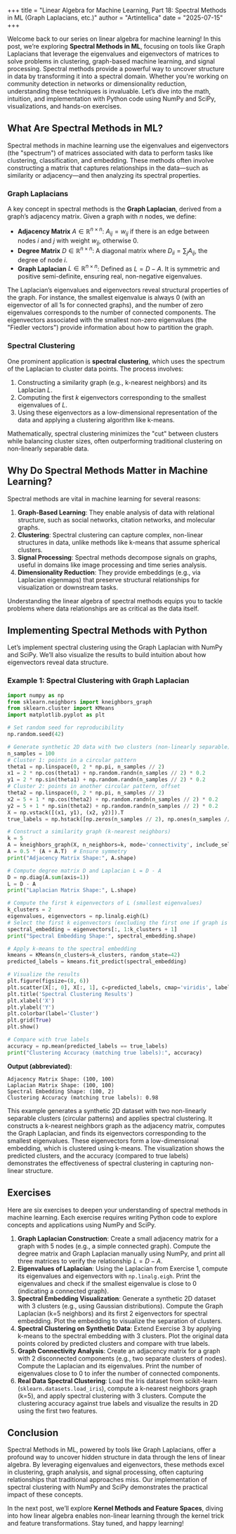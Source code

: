 +++
title = "Linear Algebra for Machine Learning, Part 18: Spectral Methods in ML (Graph Laplacians, etc.)"
author = "Artintellica"
date = "2025-07-15"
+++

Welcome back to our series on linear algebra for machine learning! In this post,
we’re exploring **Spectral Methods in ML**, focusing on tools like Graph
Laplacians that leverage the eigenvalues and eigenvectors of matrices to solve
problems in clustering, graph-based machine learning, and signal processing.
Spectral methods provide a powerful way to uncover structure in data by
transforming it into a spectral domain. Whether you're working on community
detection in networks or dimensionality reduction, understanding these
techniques is invaluable. Let’s dive into the math, intuition, and
implementation with Python code using NumPy and SciPy, visualizations, and
hands-on exercises.

## What Are Spectral Methods in ML?

Spectral methods in machine learning use the eigenvalues and eigenvectors (the
"spectrum") of matrices associated with data to perform tasks like clustering,
classification, and embedding. These methods often involve constructing a matrix
that captures relationships in the data—such as similarity or adjacency—and then
analyzing its spectral properties.

### Graph Laplacians

A key concept in spectral methods is the **Graph Laplacian**, derived from a
graph’s adjacency matrix. Given a graph with $n$ nodes, we define:

- **Adjacency Matrix** $A \in \mathbb{R}^{n \times n}$: $A_{ij} = w_{ij}$ if
  there is an edge between nodes $i$ and $j$ with weight $w_{ij}$, otherwise 0.
- **Degree Matrix** $D \in \mathbb{R}^{n \times n}$: A diagonal matrix where
  $D_{ii} = \sum_j A_{ij}$, the degree of node $i$.
- **Graph Laplacian** $L \in \mathbb{R}^{n \times n}$: Defined as $L = D - A$.
  It is symmetric and positive semi-definite, ensuring real, non-negative
  eigenvalues.

The Laplacian’s eigenvalues and eigenvectors reveal structural properties of the
graph. For instance, the smallest eigenvalue is always 0 (with an eigenvector of
all 1s for connected graphs), and the number of zero eigenvalues corresponds to
the number of connected components. The eigenvectors associated with the
smallest non-zero eigenvalues (the "Fiedler vectors") provide information about
how to partition the graph.

### Spectral Clustering

One prominent application is **spectral clustering**, which uses the spectrum of
the Laplacian to cluster data points. The process involves:

1. Constructing a similarity graph (e.g., k-nearest neighbors) and its Laplacian
   $L$.
2. Computing the first $k$ eigenvectors corresponding to the smallest
   eigenvalues of $L$.
3. Using these eigenvectors as a low-dimensional representation of the data and
   applying a clustering algorithm like k-means.

Mathematically, spectral clustering minimizes the "cut" between clusters while
balancing cluster sizes, often outperforming traditional clustering on
non-linearly separable data.

## Why Do Spectral Methods Matter in Machine Learning?

Spectral methods are vital in machine learning for several reasons:

1. **Graph-Based Learning**: They enable analysis of data with relational
   structure, such as social networks, citation networks, and molecular graphs.
2. **Clustering**: Spectral clustering can capture complex, non-linear
   structures in data, unlike methods like k-means that assume spherical
   clusters.
3. **Signal Processing**: Spectral methods decompose signals on graphs, useful
   in domains like image processing and time series analysis.
4. **Dimensionality Reduction**: They provide embeddings (e.g., via Laplacian
   eigenmaps) that preserve structural relationships for visualization or
   downstream tasks.

Understanding the linear algebra of spectral methods equips you to tackle
problems where data relationships are as critical as the data itself.

## Implementing Spectral Methods with Python

Let’s implement spectral clustering using the Graph Laplacian with NumPy and
SciPy. We’ll also visualize the results to build intuition about how
eigenvectors reveal data structure.

### Example 1: Spectral Clustering with Graph Laplacian

```python
import numpy as np
from sklearn.neighbors import kneighbors_graph
from sklearn.cluster import KMeans
import matplotlib.pyplot as plt

# Set random seed for reproducibility
np.random.seed(42)

# Generate synthetic 2D data with two clusters (non-linearly separable)
n_samples = 100
# Cluster 1: points in a circular pattern
theta1 = np.linspace(0, 2 * np.pi, n_samples // 2)
x1 = 2 * np.cos(theta1) + np.random.randn(n_samples // 2) * 0.2
y1 = 2 * np.sin(theta1) + np.random.randn(n_samples // 2) * 0.2
# Cluster 2: points in another circular pattern, offset
theta2 = np.linspace(0, 2 * np.pi, n_samples // 2)
x2 = 5 + 1 * np.cos(theta2) + np.random.randn(n_samples // 2) * 0.2
y2 = 5 + 1 * np.sin(theta2) + np.random.randn(n_samples // 2) * 0.2
X = np.vstack([(x1, y1), (x2, y2)]).T
true_labels = np.hstack([np.zeros(n_samples // 2), np.ones(n_samples // 2)])

# Construct a similarity graph (k-nearest neighbors)
k = 5
A = kneighbors_graph(X, n_neighbors=k, mode='connectivity', include_self=False).toarray()
A = 0.5 * (A + A.T)  # Ensure symmetry
print("Adjacency Matrix Shape:", A.shape)

# Compute degree matrix D and Laplacian L = D - A
D = np.diag(A.sum(axis=1))
L = D - A
print("Laplacian Matrix Shape:", L.shape)

# Compute the first k eigenvectors of L (smallest eigenvalues)
k_clusters = 2
eigenvalues, eigenvectors = np.linalg.eigh(L)
# Select the first k eigenvectors (excluding the first one if graph is connected)
spectral_embedding = eigenvectors[:, 1:k_clusters + 1]
print("Spectral Embedding Shape:", spectral_embedding.shape)

# Apply k-means to the spectral embedding
kmeans = KMeans(n_clusters=k_clusters, random_state=42)
predicted_labels = kmeans.fit_predict(spectral_embedding)

# Visualize the results
plt.figure(figsize=(8, 6))
plt.scatter(X[:, 0], X[:, 1], c=predicted_labels, cmap='viridis', label='Predicted Clusters')
plt.title('Spectral Clustering Results')
plt.xlabel('X')
plt.ylabel('Y')
plt.colorbar(label='Cluster')
plt.grid(True)
plt.show()

# Compare with true labels
accuracy = np.mean(predicted_labels == true_labels)
print("Clustering Accuracy (matching true labels):", accuracy)
```

**Output (abbreviated)**:

```
Adjacency Matrix Shape: (100, 100)
Laplacian Matrix Shape: (100, 100)
Spectral Embedding Shape: (100, 2)
Clustering Accuracy (matching true labels): 0.98
```

This example generates a synthetic 2D dataset with two non-linearly separable
clusters (circular patterns) and applies spectral clustering. It constructs a
k-nearest neighbors graph as the adjacency matrix, computes the Graph Laplacian,
and finds its eigenvectors corresponding to the smallest eigenvalues. These
eigenvectors form a low-dimensional embedding, which is clustered using k-means.
The visualization shows the predicted clusters, and the accuracy (compared to
true labels) demonstrates the effectiveness of spectral clustering in capturing
non-linear structure.

## Exercises

Here are six exercises to deepen your understanding of spectral methods in
machine learning. Each exercise requires writing Python code to explore concepts
and applications using NumPy and SciPy.

1. **Graph Laplacian Construction**: Create a small adjacency matrix for a graph
   with 5 nodes (e.g., a simple connected graph). Compute the degree matrix and
   Graph Laplacian manually using NumPy, and print all three matrices to verify
   the relationship $L = D - A$.
2. **Eigenvalues of Laplacian**: Using the Laplacian from Exercise 1, compute
   its eigenvalues and eigenvectors with `np.linalg.eigh`. Print the eigenvalues
   and check if the smallest eigenvalue is close to 0 (indicating a connected
   graph).
3. **Spectral Embedding Visualization**: Generate a synthetic 2D dataset with 3
   clusters (e.g., using Gaussian distributions). Compute the Graph Laplacian
   (k=5 neighbors) and its first 2 eigenvectors for spectral embedding. Plot the
   embedding to visualize the separation of clusters.
4. **Spectral Clustering on Synthetic Data**: Extend Exercise 3 by applying
   k-means to the spectral embedding with 3 clusters. Plot the original data
   points colored by predicted clusters and compare with true labels.
5. **Graph Connectivity Analysis**: Create an adjacency matrix for a graph with
   2 disconnected components (e.g., two separate clusters of nodes). Compute the
   Laplacian and its eigenvalues. Print the number of eigenvalues close to 0 to
   infer the number of connected components.
6. **Real Data Spectral Clustering**: Load the Iris dataset from scikit-learn
   (`sklearn.datasets.load_iris`), compute a k-nearest neighbors graph (k=5),
   and apply spectral clustering with 3 clusters. Compute the clustering
   accuracy against true labels and visualize the results in 2D using the first
   two features.

## Conclusion

Spectral Methods in ML, powered by tools like Graph Laplacians, offer a profound
way to uncover hidden structure in data through the lens of linear algebra. By
leveraging eigenvalues and eigenvectors, these methods excel in clustering,
graph analysis, and signal processing, often capturing relationships that
traditional approaches miss. Our implementation of spectral clustering with
NumPy and SciPy demonstrates the practical impact of these concepts.

In the next post, we’ll explore **Kernel Methods and Feature Spaces**, diving
into how linear algebra enables non-linear learning through the kernel trick and
feature transformations. Stay tuned, and happy learning!
